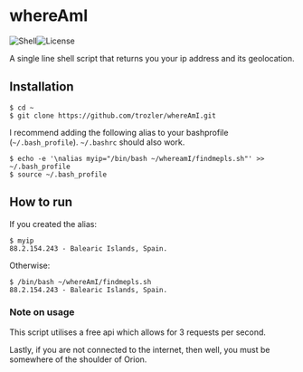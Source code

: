 # whereAmI

![Shell][1]![License][3]

[1]: https://img.shields.io/badge/Shell-Bash-89e051
[3]: https://img.shields.io/badge/license-MIT-orange

A single line shell script that returns you your ip address and its geolocation.

## Installation

```
$ cd ~
$ git clone https://github.com/trozler/whereAmI.git
```

I recommend adding the following alias to your bashprofile (`~/.bash_profile`).
`~/.bashrc` should also work.

```
$ echo -e '\nalias myip="/bin/bash ~/whereamI/findmepls.sh"' >> ~/.bash_profile
$ source ~/.bash_profile
```

## How to run

If you created the alias:

```
$ myip
88.2.154.243 - Balearic Islands, Spain.
```

Otherwise:

```
$ /bin/bash ~/whereAmI/findmepls.sh
88.2.154.243 - Balearic Islands, Spain.
```

### Note on usage

This script utilises a free api which allows for 3 requests per second.

Lastly, if you are not connected to the internet, then well, you must be somewhere of the shoulder of Orion.
